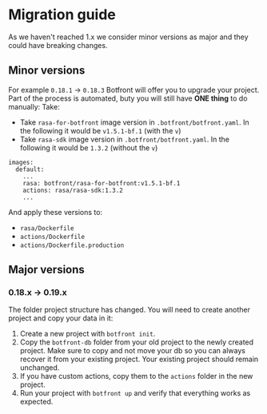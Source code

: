 # Migration guide

As we haven't reached 1.x we consider minor versions as major and they could have breaking changes.

## Minor versions
For example  `0.18.1` -> `0.18.3`
Botfront will offer you to upgrade your project. Part of the process is automated, buty you will still have **ONE thing** to do manually:
Take:
- Take `rasa-for-botfront` image version in `.botfront/botfront.yaml`. In the following it would be `v1.5.1-bf.1` (with the `v`)
- Take `rasa-sdk` image version in `.botfront/botfront.yaml`. In the following it would be `1.3.2` (without the `v`)

```yaml{4,5}
images:
  default:
    ...
    rasa: botfront/rasa-for-botfront:v1.5.1-bf.1
    actions: rasa/rasa-sdk:1.3.2
    ...
```

And apply these versions to:
- `rasa/Dockerfile`
- `actions/Dockerfile`
- `actions/Dockerfile.production`

## Major versions

### 0.18.x -> 0.19.x

The folder project structure has changed. You will need to create another project and copy your data in it:

1. Create a new project with `botfront init`.
2. Copy the `botfront-db` folder from your old project to the newly created project. Make sure to copy and not move your db so you can always recover it from your existing project. Your existing project should remain unchanged.
3. If you have custom actions, copy them to the `actions` folder in the new project.
4. Run your project with `botfront up` and verify that everything works as expected.